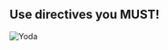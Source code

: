 ## Use directives you MUST!

![Yoda](http://www.thesocialleader.com/wp-content/uploads/2014/02/yoda.jpg)

